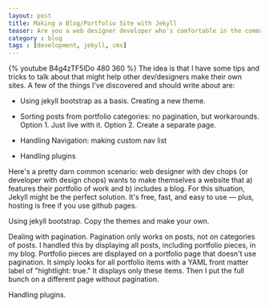 ```yaml
---
layout: post
title: Making a Blog/Portfolio Site with Jekyll
teaser: Are you a web designer developer who's comfortable in the command line and wants to create a new site using Jekyll? Here's a pretty darn common scenario web designer with dev chops (or developer with design chops) wants to make themselves a website that a) features their portfolio of work and b) includes a blog. For this situation, Jekyll might be the perfect solution. It's free, fast, and easy to use plus, hosting is free if you use github pages. Read on. 
category : blog
tags : [development, jekyll, cms]
---
```

{% youtube B4g4zTF5lDo 480 360 %}
The idea is that I have some tips and tricks to talk about that might help other dev/designers make their own sites. A few of the things I've discovered and should write about are:

* Using jekyll bootstrap as a basis. Creating a new theme. 

* Sorting posts from portfolio categories: no pagination, but workarounds. Option 1. Just live with it. Option 2. Create a separate page. 

* Handling Navigation: making custom nav list

* Handling plugins

Here's a pretty darn common scenario: web designer with dev chops (or developer with design chops) wants to make themselves a website that a) features their portfolio of work and b) includes a blog. For this situation, Jekyll might be the perfect solution. It's free, fast, and easy to use — plus, hosting is free if you use github pages.

Using jekyll bootstrap. Copy the themes and make your own.

Dealing with pagination. Pagination only works on posts, not on categories of posts. I handled this by displaying all posts, including portfolio pieces, in my blog. Portfolio pieces are displayed on a portfolio page that doesn't use pagination. It simply looks for all portfolio items with a YAML front matter label of "hightlight: true." It displays only these items. Then I put the full bunch on a different page without pagination. 

Handling plugins. 

